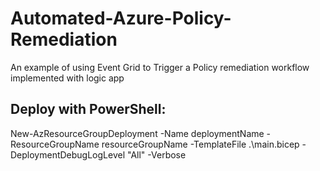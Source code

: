 # Automated-Azure-Policy-Remediation
An example of using Event Grid to Trigger a Policy remediation workflow implemented with logic app

## Deploy with PowerShell:
New-AzResourceGroupDeployment -Name deploymentName -ResourceGroupName resourceGroupName -TemplateFile .\main.bicep -DeploymentDebugLogLevel "All" -Verbose
